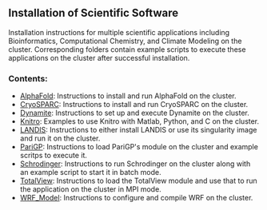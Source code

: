## Installation of Scientific Software

Installation instructions for multiple scientific applications
including Bioinformatics, Computational Chemistry, and Climate
Modeling on the cluster. Corresponding folders contain example scripts
to execute these applications on the cluster after successful
installation.

### Contents:

* [AlphaFold](AlphaFold): Instructions to install and run AlphaFold on
  the cluster.
* [CryoSPARC](CryoSPARC): Instructions to install and run CryoSPARC on
  the cluster.
* [Dynamite](Dynamite): Instructions to set up and execute Dynamite on
  the cluster.
* [Knitro](Knitro): Examples to use Knitro with Matlab, Python, and C
  on the cluster.
* [LANDIS](LANDIS): Instructions to either install LANDIS or use its
  singularity image and run it on the cluster.
* [PariGP](PariGP): Instructions to load PariGP's module on the
  cluster and example scritps to execute it.
* [Schrodinger](Schrodinger): Instructions to run Schrodinger on the
  cluster along with an example script to start it in batch mode.
* [TotalView](TotalView): Instructions to load the TotalView module
  and use that to run the application on the cluster in MPI mode.
* [WRF_Model](WRF_Model): Instructions to configure and compile WRF on
  the cluster.
  